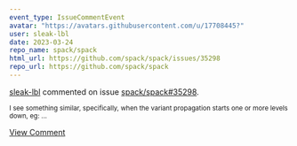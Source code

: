```yaml
---
event_type: IssueCommentEvent
avatar: "https://avatars.githubusercontent.com/u/17708445?"
user: sleak-lbl
date: 2023-03-24
repo_name: spack/spack
html_url: https://github.com/spack/spack/issues/35298
repo_url: https://github.com/spack/spack
---
```


<a href='https://github.com/sleak-lbl' target='_blank'>sleak-lbl</a> commented on issue <a href='https://github.com/spack/spack/issues/35298' target='_blank'>spack/spack#35298</a>.

<small>I see something similar, specifically, when the variant propagation starts one or more levels down, eg:...</small>

<a href='https://github.com/spack/spack/issues/35298' target='_blank'>View Comment</a>
